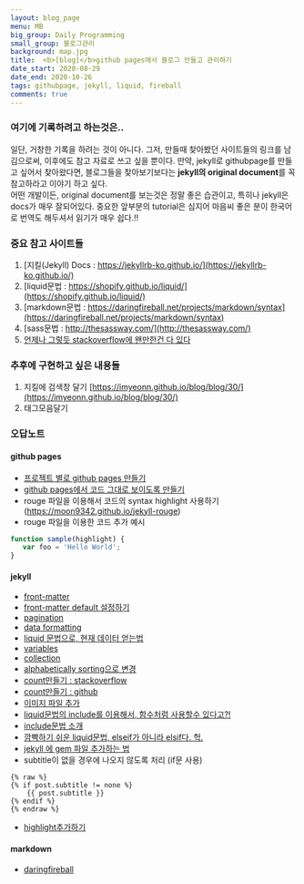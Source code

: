 ```yaml
---
layout: blog_page
menu: MB
big_group: Daily Programming
small_group: 블로그관리
background: map.jpg
title:  <b>[blog]</b>github pages에서 블로그 만들고 관리하기
date_start: 2020-08-29
date_end: 2020-10-26
tags: githubpage, jekyll, liquid, fireball
comments: true
---
```


### 여기에 기록하려고 하는것은..

일단, 거창한 기록을 하려는 것이 아니다. 그저, 만들때 찾아봤던 사이트들의 링크를 남김으로써, 이후에도 참고 자료로 쓰고 싶을 뿐이다.
만약, jekyll로 githubpage를 만들고 싶어서 찾아왔다면, 블로그들을 찾아보기보다는 **jekyll의 original document**를 꼭 참고하라고 이야기 하고 싶다.   
어떤 개발이든, original document를 보는것은 정말 좋은 습관이고, 특히나 jekyll은 docs가 매우 잘되어있다. 중요한 앞부분의 tutorial은 심지어 마음씨 좋은 분이 한국어로 번역도 해두셔서 읽기가 매우 쉽다.!!


### 중요 참고 사이트들
1. [지킬(Jekyll) Docs : https://jekyllrb-ko.github.io/](https://jekyllrb-ko.github.io/)
2. [liquid문법 : https://shopify.github.io/liquid/](https://shopify.github.io/liquid/)
3. [markdown문법 : https://daringfireball.net/projects/markdown/syntax](https://daringfireball.net/projects/markdown/syntax)
4. [sass문법 : http://thesassway.com/](http://thesassway.com/)
5. [언제나 그렇듯 stackoverflow에 왠만한건 다 있다](https://stackoverflow.com/)


### 추후에 구현하고 싶은 내용들
1. 지킬에 검색창 달기 [https://imyeonn.github.io/blog/blog/30/](https://imyeonn.github.io/blog/blog/30/)
2. 태그모음달기


### 오답노트

#### github pages
- [프로젝트 별로 github pages 만들기](https://dreamgonfly.github.io/blog/jekyll-remote-theme/)
- [github pages에서 코드 그대로 보이도록 만들기](https://hhj6212.github.io/blog/2020/08/22/Jekyll%EC%97%90%EC%84%9C-%EC%BD%94%EB%93%9C%EB%B8%94%EB%A1%9D-%ED%95%98%EC%9D%B4%EB%9D%BC%EC%9D%B4%ED%8A%B8%ED%95%98%EA%B8%B0.html)
- rouge 파일을 이용해서 코드의 syntax highlight 사용하기(https://moon9342.github.io/jekyll-rouge)
- rouge 파일을 이용한 코드 추가 예시
~~~javascript
function sample(highlight) {
   var foo = 'Hello World';
}
~~~

#### jekyll
- [front-matter](https://jekyllrb.com/docs/configuration/front-matter-defaults/)
- [front-matter default 설정하기](https://jekyllrb.com/docs/configuration/front-matter-defaults/)
- [pagination](https://jekyllrb.com/docs/pagination/)
- [data formatting](http://alanwsmith.com/jekyll-liquid-date-formatting-examples)
- [liquid 문법으로, 현재 데이터 얻는법](https://stackoverflow.com/questions/12464656/get-todays-date-in-jekyll-with-liquid-markup)
- [variables](https://jekyllrb.com/docs/variables/)
- [collection](https://jekyllrb.com/docs/step-by-step/09-collections/)
- [alphabetically sorting으로 변경](https://stackoverflow.com/questions/8991995/using-liquid-to-sort-posts-alphabetically)
- [count만들기 : stackoverflow](https://stackoverflow.com/questions/48046411/how-to-increment-the-counter-inside-a-liquid-for-loop)
- [count만들기 : github](https://gist.github.com/Phlow/1f27dfafdf2bbcc5c48e)
- [이미지 파일 추가](https://jekyllrb.com/docs/static-files/)
- [liquid문법의 include를 이용해서, 함수처럼 사용할수 있다고?!](http://hamishwillee.github.io/2014/11/13/jekyll-includes-are-functions/)
- [include문법 소개](https://jekyllrb.com/docs/includes/)
- [깜빡하기 쉬운 liquid문법, elseif가 아니라 elsif다. 헉.](https://stackoverflow.com/questions/12423658/how-do-i-chain-if-statements-in-jekyll)
- [jekyll 에 gem 파일 추가하는 법](https://jekyllrb.com/docs/plugins/installation/)
- subtitle이 없을 경우에 나오지 않도록 처리 (if문 사용)
<pre class="highlight"><code>{% raw %}
{% if post.subtitle != none %}
	{{ post.subtitle }}
{% endif %} 
{% endraw %}</code></pre>
- [highlight추가하기](https://moon9342.github.io/jekyll-rouge)


#### markdown
- [daringfireball](https://daringfireball.net/projects/markdown/basics)


